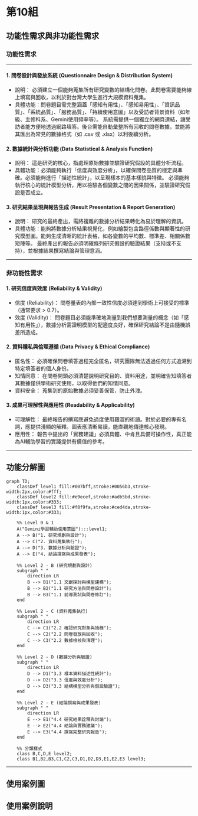 # 第10組

## 功能性需求與非功能性需求
### 功能性需求
---
#### 1. 問卷設計與發放系統 (Questionnaire Design & Distribution System)

 * 說明： 必須建立一個能夠蒐集所有研究變數的結構化問卷。此問卷需要能夠線上填寫與回收，以利於對台灣大學生進行大規模資料蒐集。
 * 具體功能：問卷題目需完整涵蓋「感知有用性」、「感知易用性」、「資訊品質」、「系統品質」、「服務品質」、「持續使用意圖」以及受訪者背景資料（如年級、主修科系、Gemini使用頻率等）。
   系統需提供一個獨立的網頁連結，讓受訪者能方便地透過網路填答。後台需能自動彙整所有回收的問卷數據，並能將其匯出為常見的數據格式（如 .csv 或 .xlsx）以利後續分析。

#### 2. 數據統計與分析功能 (Data Statistical & Analysis Function)

 * 說明： 這是研究的核心，指處理原始數據並驗證研究假設的具體分析流程。
 * 具體功能：必須能夠執行「信度與效度分析」，以確保問卷品質的穩定與準確。必須能夠進行「描述性統計」，以呈現樣本的基本樣貌與特徵。
   必須能夠執行核心的統計模型分析，用以檢驗各個變數之間的因果關係，並驗證研究假設是否成立。

#### 3. 研究結果呈現與報告生成 (Result Presentation & Report Generation)

 * 說明： 研究的最終產出，需將複雜的數據分析結果轉化為易於理解的資訊。
 * 具體功能：能夠將數據分析結果視覺化，例如繪製包含路徑係數與顯著性的研究模型圖。能夠生成清晰的統計表格，如各變數的平均數、標準差、相關係數矩陣等。
   最終產出的報告必須明確條列研究假設的驗證結果（支持或不支持），並根據結果撰寫結論與管理意涵。

---

### 非功能性需求

#### 1. 研究信度與效度 (Reliability & Validity)

 * 信度 (Reliability)： 問卷量表的內部一致性信度必須達到學術上可接受的標準（通常要求 > 0.7）。
 * 效度 (Validity)： 問卷題目必須能準確地測量到我們想要測量的概念（如「感知有用性」），數據分析需證明模型的配適度良好，確保研究結論不是由隨機誤差所造成。

#### 2. 資料隱私與倫理遵循 (Data Privacy & Ethical Compliance)

 * 匿名性： 必須確保問卷填答過程完全匿名，研究團隊無法透過任何方式追溯到特定填答者的個人身份。
 * 知情同意： 在問卷開頭必須清楚說明研究目的、資料用途，並明確告知填答者其數據僅供學術研究使用，以取得他們的知情同意。
 * 資料安全： 蒐集到的原始數據必須妥善保管，防止外洩。

#### 3. 成果可理解性與應用性 (Readability & Applicability)

 * 可理解性： 最終報告的撰寫應避免過度使用艱澀的術語。對於必要的專有名詞，應提供淺顯的解釋。圖表應清晰易讀，能直觀地傳達核心發現。
 * 應用性： 報告中提出的「實務建議」必須具體、中肯且具備可操作性，真正能為AI輔助學習的實踐提供有價值的參考。
---
## 功能分解圖
```mermaid
graph TD;
    classDef level1 fill:#007bff,stroke:#0056b3,stroke-width:2px,color:#fff;
    classDef level2 fill:#e9ecef,stroke:#adb5bd,stroke-width:1px,color:#333;
    classDef level3 fill:#f8f9fa,stroke:#ced4da,stroke-width:1px,color:#333;

    %% Level 0 & 1
    A("Gemini學習輔助使用意圖"):::level1;
    A --> B("1. 研究規劃與設計");
    A --> C("2. 資料蒐集執行");
    A --> D("3. 數據分析與驗證");
    A --> E("4. 結論撰寫與成果發表");

    %% Level 2 - B (研究規劃與設計)
    subgraph " "
        direction LR
        B --> B1("1.1 文獻探討與模型建構");
        B --> B2("1.1 研究方法與問卷設計");
        B --> B3("1.1 前導測試與問卷修訂");
    end

    %% Level 2 - C (資料蒐集執行)
    subgraph " "
        direction LR
        C --> C1("2.2 確認研究對象與抽樣");
        C --> C2("2.2 問卷發放與回收");
        C --> C3("2.2 數據檢核與清理");
    end

    %% Level 2 - D (數據分析與驗證)
    subgraph " "
        direction LR
        D --> D1("3.3 樣本資料描述性統計");
        D --> D2("3.3 信度與效度分析");
        D --> D3("3.3 結構模型分析與假設驗證");
    end

    %% Level 2 - E (結論撰寫與成果發表)
    subgraph " "
        direction LR
        E --> E1("4.4 研究結果詮釋與討論");
        E --> E2("4.4 結論與實務建議");
        E --> E3("4.4 撰寫完整研究報告");
    end

    %% 分類樣式
    class B,C,D,E level2;
    class B1,B2,B3,C1,C2,C3,D1,D2,D3,E1,E2,E3 level3;
```
---
## 使用案例圖



## 使用案例說明


